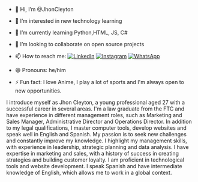 - 👋 Hi, I’m @JhonCleyton
- 👀 I’m interested in new technology learning
- 🌱 I’m currently learning Python,HTML, JS, C#
- 💞️ I’m looking to collaborate on open source projects
- 📫 How to reach me:  [![LinkedIn](https://img.shields.io/badge/LinkedIn-0077B5?style=for-the-badge&logo=linkedin&logoColor=white)](https://www.linkedin.com/in/jhon-cleyton-souza-freire-2670a023a/)
[![Instagram](https://img.shields.io/badge/-Instagram-%23E4405F?style=for-the-badge&logo=instagram&logoColor=white)](https://www.instagram.com/jhon97cleyton/)
[![WhatsApp](https://img.shields.io/badge/WhatsApp-25D366?style=for-the-badge&logo=whatsapp&logoColor=white)](https://wa.me/+5573988583567)

- 😄 Pronouns: he/him
- ⚡ Fun fact: I love Anime, I play a lot of sports and I'm always open to new opportunities.

I introduce myself as Jhon Cleyton, a young professional aged 27 with a successful career in several areas.
I'm a law graduate from the FTC and have experience in different management roles, such as Marketing and Sales Manager, Administrative Director and Operations Director.
In addition to my legal qualifications, I master computer tools, develop websites and speak well in English and Spanish.
My passion is to seek new challenges and constantly improve my knowledge.
I highlight my management skills, with experience in leadership, strategic planning and data analysis.
I have expertise in marketing and sales, with a history of success in creating strategies and building customer loyalty.
I am proficient in technological tools and website development.
I speak Spanish and have intermediate knowledge of English, which allows me to work in a global context.

<!---
JhonCleyton/JhonCleyton is a ✨ special ✨ repository because its `README.md` (this file) appears on your GitHub profile.
You can click the Preview link to take a look at your changes.
--->
